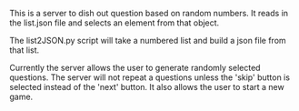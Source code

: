 This is a server to dish out question based on random numbers.  It reads in the list.json file and selects an element from that object.  

The list2JSON.py script will take a numbered list and build a json file from that list.

Currently the server allows the user to generate randomly selected questions.  The server will not repeat a questions unless the 'skip' button is selected instead of the 'next' button.  It also allows the user to start a new game.
